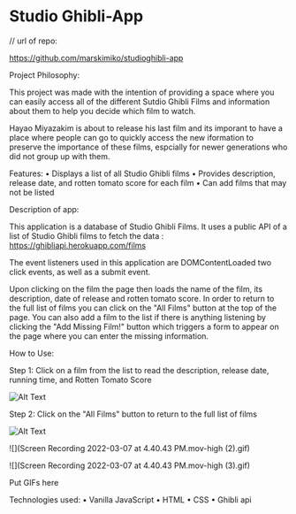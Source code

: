 # Studio Ghibli-App
// url of repo:

https://github.com/marskimiko/studioghibli-app

Project Philosophy:

This project was made with the intention of providing a space where you can easily access all of the different Sutdio Ghibli Films and information about them to help you decide which film to watch.

Hayao Miyazakim is about to release his last film and its imporant to have a place where people can go to quickly access the new iformation to preserve the importance of these films, espcially for newer generations who did not group up with them. 

Features: 
• Displays a list of all Studio Ghibli films
• Provides description, release date, and rotten tomato score for each film
• Can add films that may not be listed

Description of app: 

This application is a database of Studio Ghibli Films. It uses a public API of a list of Studio Ghibli films to fetch the data : https://ghibliapi.herokuapp.com/films

The event listeners used in this application are DOMContentLoaded two click events, as well as a submit event. 

Upon clicking on the film the page then loads the name of the film, its description, date of release and rotten tomato score. In order to return to the full list of films you can click on the "All Films" button at the top of the page. You can also add a film to the list if there is anything listening by clicking the "Add Missing Film!" button which triggers a form to appear on the page where you can enter the missing information.

How to Use:

Step 1: Click on a film from the list to read the description, release date, running time, and Rotten Tomato Score

![Alt Text](https://videoapi-muybridge.vimeocdn.com/animated-thumbnails/image/f85dc381-0cdc-46fc-bc0d-33e3d92fdd30.gif?ClientID=vimeo-core-prod&Date=1646690609&Signature=0a71b65287578fc248151649d3acf9019c6b52b0)

Step 2: Click on the "All Films" button to return to the full list of films

![Alt Text](https://videoapi-muybridge.vimeocdn.com/animated-thumbnails/image/313ae811-a7a1-45a9-838d-25734842cb70.gif?ClientID=vimeo-core-prod&Date=1646690609&Signature=4e6aa21081a3ab2130d5b937a4a256b7db7c26c4)

![](Screen Recording 2022-03-07 at 4.40.43 PM.mov-high (2).gif)

![](Screen Recording 2022-03-07 at 4.40.43 PM.mov-high (3).gif)




Put GIFs here

Technologies used:
• Vanilla JavaScript
• HTML
• CSS
• Ghibli api


